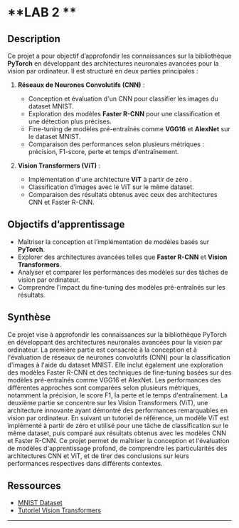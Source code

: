 
# **LAB 2 **

## **Description**
Ce projet a pour objectif d’approfondir les connaissances sur la bibliothèque **PyTorch** en développant des architectures neuronales avancées pour la vision par ordinateur. Il est structuré en deux parties principales :  

1. **Réseaux de Neurones Convolutifs (CNN)** :  
   - Conception et évaluation d'un CNN pour classifier les images du dataset MNIST.  
   - Exploration des modèles **Faster R-CNN** pour une classification et une détection plus précises.  
   - Fine-tuning de modèles pré-entraînés comme **VGG16** et **AlexNet** sur le dataset MNIST.  
   - Comparaison des performances selon plusieurs métriques : précision, F1-score, perte et temps d'entraînement.  

2. **Vision Transformers (ViT)** :  
   - Implémentation d'une architecture **ViT** à partir de zéro . 
   - Classification d’images avec le ViT sur le même dataset.  
   - Comparaison des résultats obtenus avec ceux des architectures CNN et Faster R-CNN.  

## **Objectifs d’apprentissage**
- Maîtriser la conception et l’implémentation de modèles basés sur **PyTorch**.  
- Explorer des architectures avancées telles que **Faster R-CNN** et **Vision Transformers**.  
- Analyser et comparer les performances des modèles sur des tâches de vision par ordinateur.  
- Comprendre l'impact du fine-tuning des modèles pré-entraînés sur les résultats.  



## **Synthèse**
Ce projet vise à approfondir les connaissances sur la bibliothèque PyTorch en développant des architectures neuronales avancées pour la vision par ordinateur. La première partie est consacrée à la conception et à l'évaluation de réseaux de neurones convolutifs (CNN) pour la classification d'images à l'aide du dataset MNIST. Elle inclut également une exploration des modèles Faster R-CNN et des techniques de fine-tuning basées sur des modèles pré-entraînés comme VGG16 et AlexNet. Les performances des différentes approches sont comparées selon plusieurs métriques, notamment la précision, le score F1, la perte et le temps d'entraînement. La deuxième partie se concentre sur les Vision Transformers (ViT), une architecture innovante ayant démontré des performances remarquables en vision par ordinateur. En suivant un tutoriel de référence, un modèle ViT est implémenté à partir de zéro et utilisé pour une tâche de classification sur le même dataset, puis comparé aux résultats obtenus avec les modèles CNN et Faster R-CNN. Ce projet permet de maîtriser la conception et l'évaluation de modèles d'apprentissage profond, de comprendre les particularités des architectures CNN et ViT, et de tirer des conclusions sur leurs performances respectives dans différents contextes.

## **Ressources**
- [MNIST Dataset](https://www.kaggle.com/datasets/hojjatk/mnist-dataset)  
- [Tutoriel Vision Transformers](https://medium.com/mlearning-ai/vision-transformers-from-scratch-pytorch-a-step-by-step-guide-96c3313c2e0c)  

---

